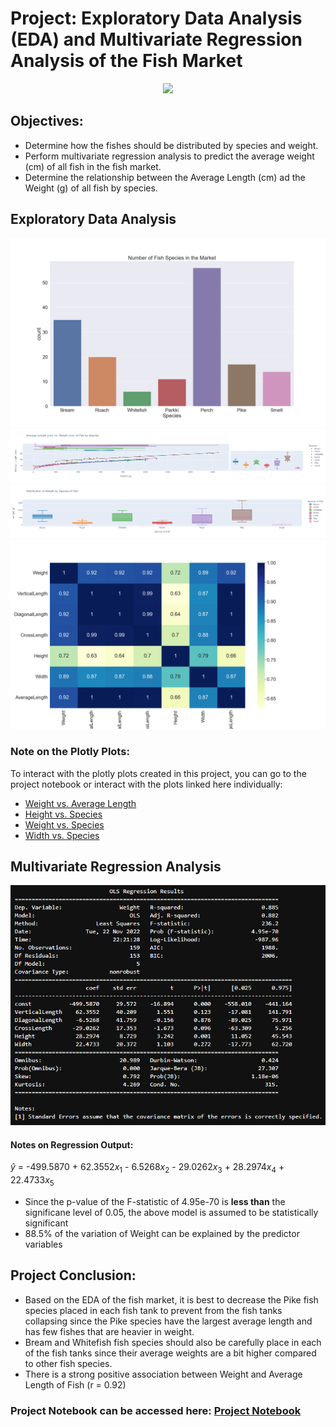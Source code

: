 # Project: Exploratory Data Analysis (EDA) and Multivariate Regression Analysis of the Fish Market

<p align = "center">
<img src = "https://images.saymedia-content.com/.image/t_share/MTc0MjMwNDUxMzIwMjY4NjY4/signs-of-stress-in-tropical-fish.jpg">
</p>

## Objectives:
* Determine how the fishes should be distributed by species and weight.
* Perform multivariate regression analysis to predict the average weight (cm) of all fish in the fish market.
* Determine the relationship between the Average Length (cm) ad the Weight (g) of all fish by species.

## Exploratory Data Analysis
<img src = "fish_count.png">
<img src = 'avglength_vs_weight.png'>
<img src = "weight_vs_species.png">
<img src = "fishcorr.png">

### Note on the Plotly Plots:

To interact with the plotly plots created in this project, you can go to the project notebook or interact with the plots
linked here individually:

* [Weight vs. Average Length]("avglength_vs_weight.html")
* [Height vs. Species]("height_vs_species.html")
* [Weight vs. Species]("weight_vs_species.html")
* [Width vs. Species]("width_vs_species.html")


## Multivariate Regression Analysis

<p align = "center">
<img src = "OLS Regression Output.png">
</p>

#### Notes on Regression Output:

$\hat y$ = -499.5870 + 62.3552$x_1$ - 6.5268$x_2$ - 29.0262$x_3$ + 28.2974$x_4$ + 22.4733$x_5$ 

* Since the p-value of the F-statistic of 4.95e-70 is **less than** the significane level of 0.05, the above model is assumed to be statistically significant 
* 88.5% of the variation of Weight can be explained by the predictor variables

## Project Conclusion:
* Based on the EDA of the fish market, it is best to decrease the Pike fish species placed in each fish tank to prevent from the fish tanks collapsing since the Pike species have the largest average length and has few fishes that are heavier in weight.
* Bream and Whitefish fish species should also be carefully place in each of the fish tanks since their average weights are a bit higher compared to other fish species.
* There is a strong positive association between Weight and Average Length of Fish (r = 0.92)

### Project Notebook can be accessed here: [Project Notebook]("FIshMarketEDA.ipynb")